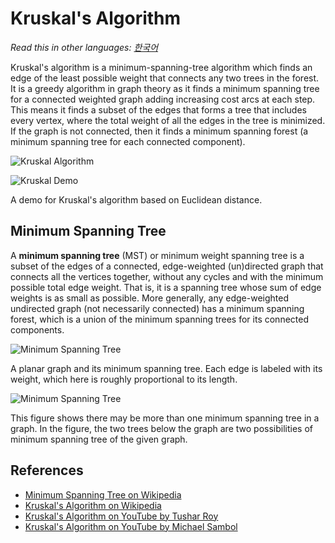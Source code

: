 # Kruskal's Algorithm

_Read this in other languages:_
[_한국어_](README.ko-KR.md)

Kruskal's algorithm is a minimum-spanning-tree algorithm which
finds an edge of the least possible weight that connects any two
trees in the forest. It is a greedy algorithm in graph theory
as it finds a minimum spanning tree for a connected weighted
graph adding increasing cost arcs at each step. This means it
finds a subset of the edges that forms a tree that includes every
vertex, where the total weight of all the edges in the tree is
minimized. If the graph is not connected, then it finds a
minimum spanning forest (a minimum spanning tree for each
connected component).

![Kruskal Algorithm](https://upload.wikimedia.org/wikipedia/commons/5/5c/MST_kruskal_en.gif)

![Kruskal Demo](https://upload.wikimedia.org/wikipedia/commons/b/bb/KruskalDemo.gif)

A demo for Kruskal's algorithm based on Euclidean distance.

## Minimum Spanning Tree

A **minimum spanning tree** (MST) or minimum weight spanning tree
is a subset of the edges of a connected, edge-weighted
(un)directed graph that connects all the vertices together,
without any cycles and with the minimum possible total edge
weight. That is, it is a spanning tree whose sum of edge weights
is as small as possible. More generally, any edge-weighted
undirected graph (not necessarily connected) has a minimum
spanning forest, which is a union of the minimum spanning
trees for its connected components.

![Minimum Spanning Tree](https://upload.wikimedia.org/wikipedia/commons/d/d2/Minimum_spanning_tree.svg)

A planar graph and its minimum spanning tree. Each edge is
labeled with its weight, which here is roughly proportional
to its length.

![Minimum Spanning Tree](https://upload.wikimedia.org/wikipedia/commons/c/c9/Multiple_minimum_spanning_trees.svg)

This figure shows there may be more than one minimum spanning
tree in a graph. In the figure, the two trees below the graph
are two possibilities of minimum spanning tree of the given graph.

## References

- [Minimum Spanning Tree on Wikipedia](https://en.wikipedia.org/wiki/Minimum_spanning_tree)
- [Kruskal's Algorithm on Wikipedia](https://en.wikipedia.org/wiki/Kruskal%27s_algorithm)
- [Kruskal's Algorithm on YouTube by Tushar Roy](https://www.youtube.com/watch?v=fAuF0EuZVCk&list=PLLXdhg_r2hKA7DPDsunoDZ-Z769jWn4R8)
- [Kruskal's Algorithm on YouTube by Michael Sambol](https://www.youtube.com/watch?v=71UQH7Pr9kU&list=PLLXdhg_r2hKA7DPDsunoDZ-Z769jWn4R8)
